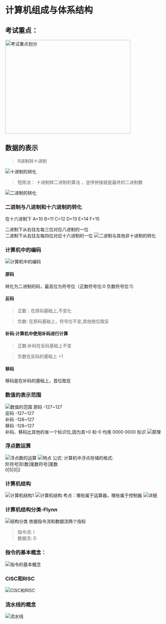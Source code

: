 # 计算机组成与体系结构
## 考试重点：

<img alt="考试重点划分" height="300" src="https://raw.githubusercontent.com/programmerIm/MyPictures/main/images/20220316224536.png" width="400"/>

## 数据的表示
> R进制转十进制

![十进制的转化](https://raw.githubusercontent.com/programmerIm/MyPictures/main/images/20220316194227.png)

> 短除法： 十进制转二进制的算法
，逆序拼接就是最终的二进制数

![二进制的转化](https://raw.githubusercontent.com/programmerIm/MyPictures/main/images/20220316194103.png)

### 二进制与八进制和十六进制的转化
在十六进制下 A=10 B=11 C=12 D=13 E=14 F=15   

二进制下从右往左每三位对应八进制的一位  
二进制下从右往左每四位对应十六进制的一位
![二进制与其他非十进制的转化](https://raw.githubusercontent.com/programmerIm/MyPictures/main/images/20220316195053.png)

### 计算机中的编码
![计算机中的编码](https://raw.githubusercontent.com/programmerIm/MyPictures/main/images/20220316195905.png)
#### 原码
转化为二进制的码，最高位为符号位（正数符号位:0 负数符号位:1） 
#### 反码
>正数：在原码基础上,不变化  

>负数: 在原码基础上，符号位不变,其他按位取反
#### 补码:计算机中使用补码进行计算
> 正数:补码在反码基础上不变  

> 负数在反码的基础上 +1
#### 移码
移码是在补码的基础上，首位取反

### 数值的表示范围
![数值的范围](https://raw.githubusercontent.com/programmerIm/MyPictures/main/images/20220316231828.png)
原码 -127~127  
反码 -127~127   
补码 -128~127  
移码 -128~127  
补码、移码比其他的省一个标识位,因为其+0 和-0 均用 0000 0000 标识
![原理](https://raw.githubusercontent.com/programmerIm/MyPictures/main/images/20220316232324.png)

### 浮点数运算
![浮点数的运算](https://raw.githubusercontent.com/programmerIm/MyPictures/main/images/20220316201651.png)
![特点](https://raw.githubusercontent.com/programmerIm/MyPictures/main/images/20220316232849.png)
公式:
计算机中浮点存储的格式:  
阶符号|阶数|尾数符号|尾数  
0|5|0|2


### 计算机结构
![计算机结构1](https://raw.githubusercontent.com/programmerIm/MyPictures/main/images/20220316233438.png)
![计算机结构](https://raw.githubusercontent.com/programmerIm/MyPictures/main/images/20220316205737.png)
考点：哪些属于运算器，哪些属于控制器
![详细](https://raw.githubusercontent.com/programmerIm/MyPictures/main/images/20220316234102.png)

### 计算机结构分类-Flynn
![结构分类](https://raw.githubusercontent.com/programmerIm/MyPictures/main/images/20220316210214.png)
依据指令流和数据流两个指标  
> 指令流: I  
> 数据流: D

### 指令的基本概念：
![指令的基本概念](https://raw.githubusercontent.com/programmerIm/MyPictures/main/images/20220316235405.png)

### CISC和RISC
![CISC和RISC](https://raw.githubusercontent.com/programmerIm/MyPictures/main/images/20220316210754.png)

### 流水线的概念
![流水线](https://raw.githubusercontent.com/programmerIm/MyPictures/main/images/20220316211240.png)